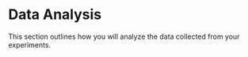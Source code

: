 # Data Analysis 
This section outlines how you will analyze the data collected from your experiments. 
